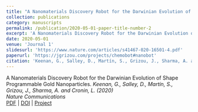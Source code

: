 ```yaml
---
title: "A Nanomaterials Discovery Robot for the Darwinian Evolution of Shape Programmable Gold Nanoparticles."
collection: publications
category: manuscripts
permalink: /publication/2020-05-01-paper-title-number-2
excerpt: 'A Nanomaterials Discovery Robot for the Darwinian Evolution of Shape Programmable Gold Nanoparticles. '
date: 2020-05-01
venue: 'Journal 1'
slidesurl: 'https://www.nature.com/articles/s41467-020-16501-4.pdf'
paperurl: 'https://jgrizou.com/projects/chemobot#nanobot'
citation: 'Keenan, G., Salley, D., Martín, S., Grizou, J., Sharma, A. and Cronin, L. (2020). Nature Communications.'
---
```


A Nanomaterials Discovery Robot for the Darwinian Evolution of Shape Programmable Gold Nanoparticles.
*Keenan, G., Salley, D., Martín, S., Grizou, J., Sharma, A. and Cronin, L. (2020)*  
*Nature Communications*  
[PDF](https://www.nature.com/articles/s41467-020-16501-4.pdf) | [DOI](https://doi.org/10.1038/s41467-020-16501-4) | [Project](https://jgrizou.com/projects/chemobot#nanobot)

